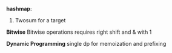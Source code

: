 **hashmap**: 
1. Twosum for a target

**Bitwise**
Bitwise operations requires right shift and & with 1

**Dynamic Programming**
single dp for memoization and prefixing
